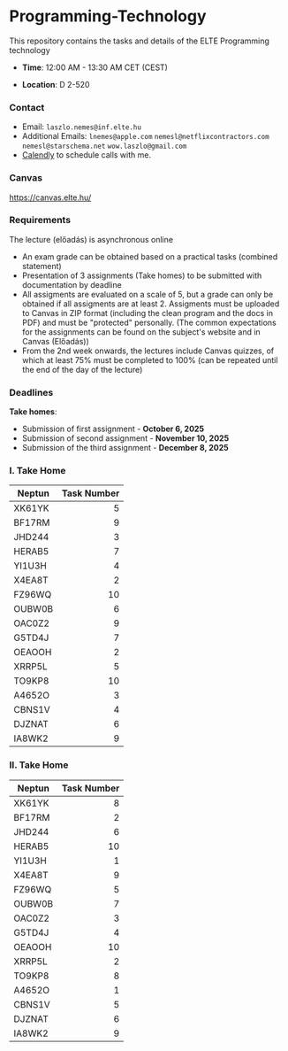 # Programming-Technology
This repository contains the tasks and details of the ELTE Programming technology

- **Time**: 12:00 AM - 13:30 AM CET (CEST)

- **Location**: D 2-520

### Contact
- Email: `laszlo.nemes@inf.elte.hu`
- Additional Emails: `lnemes@apple.com` `nemesl@netflixcontractors.com` `nemesl@starschema.net` `wow.laszlo@gmail.com`
- [Calendly](https://calendly.com/laszlo-nemes-elte) to schedule calls with me.

### Canvas
https://canvas.elte.hu/

### Requirements

The lecture (előadás) is asynchronous online

- An exam grade can be obtained based on a practical tasks (combined statement)
- Presentation of 3 assignments (Take homes) to be submitted with documentation by deadline
- All assigments are evaluated on a scale of 5, but a grade can only be obtained if all assigments are at least 2. Assigments must be uploaded to Canvas in ZIP format (including the clean program and the docs in PDF) and must be "protected" personally. (The common expectations for the assignments can be found on the subject's website and in Canvas (Előadás))
- From the 2nd week onwards, the lectures include Canvas quizzes, of which at least 75% must be completed to 100% (can be repeated until the end of the day of the lecture)



### Deadlines
**Take homes**:
- Submission of first assignment - **October 6, 2025**
- Submission of second assignment - **November 10, 2025**
- Submission of the third assignment - **December 8, 2025**

### I. Take Home 

| Neptun   | Task Number |
|--------|-------:|
| XK61YK | 5 |
| BF17RM | 9 |
| JHD244 | 3 |
| HERAB5 | 7 |
| YI1U3H | 4 |
| X4EA8T | 2 |
| FZ96WQ | 10 |
| OUBW0B | 6 |
| OAC0Z2 | 9 |
| G5TD4J | 7 |
| OEAOOH | 2 |
| XRRP5L | 5 |
| TO9KP8 | 10 |
| A4652O | 3 |
| CBNS1V | 4 |
| DJZNAT | 6 |
| IA8WK2 | 9 |

### II. Take Home 

| Neptun | Task Number |
| ------ | ----------: |
| XK61YK |           8 |
| BF17RM |           2 |
| JHD244 |           6 |
| HERAB5 |          10 |
| YI1U3H |           1 |
| X4EA8T |           9 |
| FZ96WQ |           5 |
| OUBW0B |           7 |
| OAC0Z2 |           3 |
| G5TD4J |           4 |
| OEAOOH |          10 |
| XRRP5L |           2 |
| TO9KP8 |           8 |
| A4652O |           1 |
| CBNS1V |           5 |
| DJZNAT |           6 |
| IA8WK2 |           9 |

